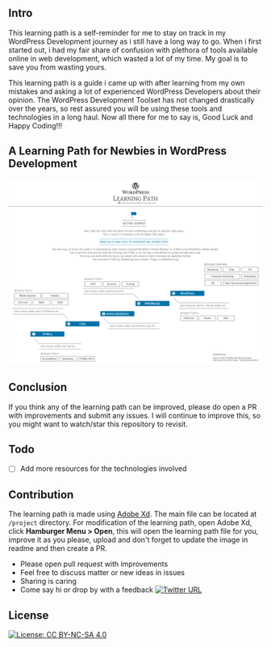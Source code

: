 ## Intro
This learning path is a self-reminder for me to stay on track in my WordPress Development journey as i still have a long way to go. When i first started out, i had my fair share of confusion with plethora of tools available online in web development, which wasted a lot of my time. My goal is to save you from wasting yours.

This learning path is a guide i came up with after learning from my own mistakes and asking a lot of experienced WordPress Developers about their opinion. The WordPress Development Toolset has not changed drastically over the years, so rest assured you will be using these tools and technologies in a long haul. Now all there for me to say is, Good Luck and Happy Coding!!!

## A Learning Path for Newbies in WordPress Development

![](./images/wordpress-learning-path-v2.png)

## Conclusion

If you think any of the learning path can be improved, please do open a PR with improvements and submit any issues. I will continue to improve this, so you might want to watch/star this repository to revisit.

## Todo

- [ ] Add more resources for the technologies involved

## Contribution

The learning path is made using [Adobe Xd](https://www.adobe.com/products/indesign/free-trial-download.html). The main file can be located at `/project` directory. For modification of the learning path, open Adobe Xd, click **Hamburger Menu > Open**, this will open the learning path file for you, improve it as you please, upload and don't forget to update the image in readme and then create a PR.

- Please open pull request with improvements
- Feel free to discuss matter or new ideas in issues
- Sharing is caring
- Come say hi or drop by with a feedback [![Twitter URL](https://img.shields.io/twitter/url/https/twitter.com/ihtishamzahoor.svg?style=social&label=Follow%20%40ihtishamzahoor)](https://twitter.com/ihtishamzahoor)

## License

[![License: CC BY-NC-SA 4.0](https://img.shields.io/badge/License-CC%20BY--NC--SA%204.0-lightgrey.svg)](https://creativecommons.org/licenses/by-nc-sa/4.0/)
